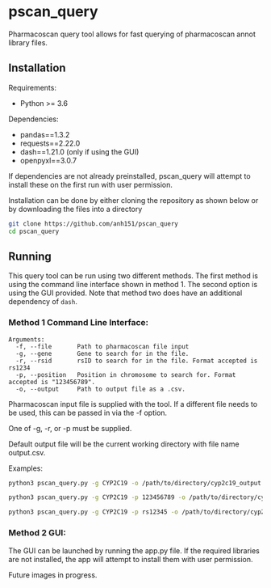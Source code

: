 # pscan_query

Pharmacoscan query tool allows for fast querying of pharmacoscan annot library files. 

## Installation
Requirements:
- Python >= 3.6

Dependencies:
- pandas==1.3.2
- requests==2.22.0
- dash==1.21.0 (only if using the GUI)
- openpyxl==3.0.7


If dependencies are not already preinstalled, pscan_query will attempt to install these on the first run with user permission.

Installation can be done by either cloning the repository as shown below or by downloading the files into a directory
```sh
git clone https://github.com/anh151/pscan_query 
cd pscan_query  
```

## Running

This query tool can be run using two different methods. The first method is using the command line interface shown in method 1. The second option is using the GUI provided. Note that method two does have an additional dependency of `dash`. 

### Method 1 Command Line Interface:

```
Arguments:
  -f, --file       Path to pharmacoscan file input
  -g, --gene       Gene to search for in the file.
  -r, --rsid       rsID to search for in the file. Format accepted is rs1234
  -p, --position   Position in chromosome to search for. Format accepted is "123456789".
  -o, --output     Path to output file as a .csv.
```

Pharmacoscan input file is supplied with the tool. If a different file needs to be used, this can be passed in via the -f option.

One of -g, -r, or -p must be supplied.
 
Default output file will be the current working directory with file name output.csv.

Examples:

```sh
python3 pscan_query.py -g CYP2C19 -o /path/to/directory/cyp2c19_output.csv
```
```sh
python3 pscan_query.py -g CYP2C19 -p 123456789 -o /path/to/directory/cyp2c19_output.csv
```
```sh
python3 pscan_query.py -g CYP2C19 -p rs12345 -o /path/to/directory/cyp2c19_output.csv
```

### Method 2 GUI:

The GUI can be launched by running the app.py file. If the required libraries are not installed, the app will attempt to install them with user permission.

Future images in progress. 
